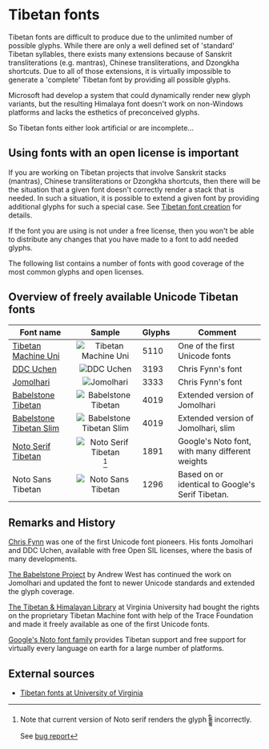 # Tibetan fonts

Tibetan fonts are difficult to produce due to the unlimited number of possible glyphs. While there are only a well defined set of 'standard' Tibetan syllables, there exists many extensions because of Sanskrit transliterations (e.g. mantras), Chinese transliterations, and Dzongkha shortcuts. Due to all of those extensions, it is virtually impossible to generate a 'complete' Tibetan font by providing all possible glyphs.

Microsoft had develop a system that could dynamically render new glyph variants, but the resulting Himalaya font doesn't work on non-Windows platforms and lacks the esthetics of preconceived glyphs. 

So Tibetan fonts either look artificial or are incomplete...

## Using fonts with an open license is important

If you are working on Tibetan projects that involve Sanskrit stacks (mantras), Chinese transliterations or Dzongkha shortcuts, then there will be the situation that a given font doesn't correctly render a stack that is needed. In such a situation, it is possible to extend a given font by providing additional glyphs for such a special case. See [Tibetan font creation](tibetan_font_creation.md) for details.

If the font you are using is not under a free license, then you won't be able to distribute any changes that you have made to a font to add needed glyphs.

The following list contains a number of fonts with good coverage of the most common glyphs and open licenses.
## Overview of freely available Unicode Tibetan fonts

| Font name | Sample | Glyphs | Comment |
| --------- | :----: | ------ | ------- |
| [Tibetan Machine Uni](https://www.thlib.org/tools/scripts/wiki/tibetan%20machine%20uni.html) | ![Tibetan Machine Uni](Images/Font_Tibetan_Machine_Uni.jpg) | 5110 | One of the first Unicode fonts |
| [DDC Uchen](https://sites.google.com/view/chrisfynn/home/fonts/ddc-uchen) | ![DDC Uchen](Images/Font_Uchen.jpg) | 3193 | Chris Fynn's font |
| [Jomolhari](https://sites.google.com/view/chrisfynn/home/fonts/jomolhari) | ![Jomolhari](Images/Font_Jomolhari.jpg) | 3333 |  Chris Fynn's font |
| [Babelstone Tibetan](https://www.babelstone.co.uk/Fonts/Download/BabelStoneTibetan.ttf) | ![Babelstone Tibetan](Images/Font_Babelstone_Tibetan.jpg) | 4019 | Extended version of Jomolhari |
| [Babelstone Tibetan Slim](https://www.babelstone.co.uk/Fonts/Download/BabelStoneTibetanSlim.ttf) | ![Babelstone Tibetan Slim](Images/Font_Babelstone_Tibetan_Slim.jpg) | 4019 | Extended version of Jomolhari, slim |
| [Noto Serif Tibetan](https://fonts.google.com/noto/specimen/Noto+Serif+Tibetan?noto.query=tibetan&noto.lang=bo_Tibt&noto.continent=Asia&noto.script=Tibt) | ![Noto Serif Tibetan](Images/Font_Noto_Serif_Tibetan.jpg)[^bug] | 1891 | Google's Noto font, with many different weights |
| Noto Sans Tibetan | ![Noto Sans Tibetan](Images/Font_Noto_Sans_Tibetan.jpg) | 1296 | Based on or identical to Google's Serif Tibetan. |

[^bug]: Note that current version of Noto serif renders the glyph དྡྷི incorrectly. See [bug report](https://github.com/googlefonts/noto-fonts/issues/2362)
## Remarks and History

[Chris Fynn](https://sites.google.com/view/chrisfynn/home) was one of the first Unicode font pioneers. His fonts Jomolhari and DDC Uchen, available with free Open SIL licenses, where the basis of many developments.

[The Babelstone Project](https://collab.its.virginia.edu/wiki/tibetan-script/Tibetan%20Fonts.html) by Andrew West has continued the work on Jomolhari and updated the font to newer Unicode standards and extended the glyph coverage.

[The Tibetan & Himalayan Library](https://www.thlib.org/tools/scripts/wiki/tibetan%20machine%20uni.html) at Virginia University had bought the rights on the proprietary Tibetan Machine font with help of the Trace Foundation and made it freely available as one of the first Unicode fonts.

[Google's Noto font family](https://fonts.google.com/noto/specimen/Noto+Serif+Tibetan) provides Tibetan support and free support for virtually every language on earth for a large number of platforms.

## External sources

- [Tibetan fonts at University of Virginia](https://collab.its.virginia.edu/wiki/tibetan-script/Tibetan%20Fonts.html)
